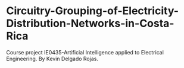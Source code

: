 # Circuitry-Grouping-of-Electricity-Distribution-Networks-in-Costa-Rica
Course project IE0435-Artificial Intelligence applied to Electrical Engineering. By Kevin Delgado Rojas.
